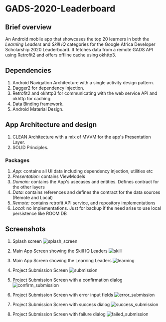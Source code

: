 # GADS-2020-Leaderboard
## Brief overview
An Android mobile app that showcases the top 20 learners in both the *Learning Leaders* and *Skill IQ* categories for the Google Africa Developer Scholarship 2020 Leaderboard.
It fetches data from a remote GADS API using Retrofit2 and offers offline cache using okhttp3.

## Dependencies
1. Android Navigation Architecture with a single activity design pattern.
2. Dagger2 for dependency injection.
3. Retrofit2 and okhttp3 for communicating with the web service API and okhttp for caching
4. Data Binding framework.
5. Android Material Design.

## App Architecture and design
1. CLEAN Architecture with a mix of MVVM for the app's Presentation Layer.
2. SOLID Principles.

### Packages
1. *App:* contains all UI data including dependency injection, utilities etc
2. *Presentation:* contains ViewModels
3. *Domain:* contains the App's usecases and entities. Defines contract for the other layers
4. *Data:* contains references and defines the contract for the data sources (Remote and Local)
5. *Remote:* contains retrofit API service, and repository implementations
6. *Local:* no implementations. Just for backup if the need arise to use local persistence like ROOM DB

## Screenshots
1. Splash screen
![splash_screen](https://user-images.githubusercontent.com/65837990/92296810-675f7800-ef30-11ea-95e3-5f153e265b39.png)

2. Main App Screen showing the Skill IQ Leaders
![skill](https://user-images.githubusercontent.com/65837990/92296662-f370a000-ef2e-11ea-9a5b-0b578f951396.png)

3. Main App Screen showing the Learning Leaders
![learning](https://user-images.githubusercontent.com/65837990/92296661-f10e4600-ef2e-11ea-8496-3b1bbef8e8dc.png)

4. Project Submission Screen
![submission](https://user-images.githubusercontent.com/65837990/92296663-f4093680-ef2e-11ea-84ae-f27ab7592a10.png)

5. Project Submission Screen with a confirmation dialog
![confirm_submission](https://user-images.githubusercontent.com/65837990/92296667-f66b9080-ef2e-11ea-8e37-201226db06f2.png)

6. Project Submission Screen with error input fields
![error_submission](https://user-images.githubusercontent.com/65837990/92296664-f4a1cd00-ef2e-11ea-96e7-12058913a75b.png)

7. Project Submission Screen with success dialog
![success_submission](https://user-images.githubusercontent.com/65837990/92296666-f5d2fa00-ef2e-11ea-889b-f3147a1ecdce.png)

8. Project Submission Screen with failure dialog
![failed_submission](https://user-images.githubusercontent.com/65837990/92296665-f53a6380-ef2e-11ea-9df1-efa0a29c9c37.png)


